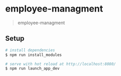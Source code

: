 # employee-managment

> employee-managment

## Setup

```bash
# install dependencies
$ npm run install_modules

# serve with hot reload at http://localhost:8080/
$ npm run launch_app_dev
